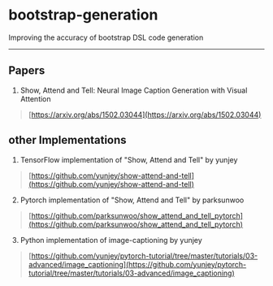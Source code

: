 # bootstrap-generation

Improving the accuracy of bootstrap DSL code generation

---

## Papers

1. Show, Attend and Tell: Neural Image Caption Generation with Visual Attention
> [https://arxiv.org/abs/1502.03044](https://arxiv.org/abs/1502.03044)

## other Implementations

1. TensorFlow implementation of "Show, Attend and Tell" by yunjey
> [https://github.com/yunjey/show-attend-and-tell](https://github.com/yunjey/show-attend-and-tell)

2. Pytorch implementation of "Show, Attend and Tell" by parksunwoo
> [https://github.com/parksunwoo/show_attend_and_tell_pytorch](https://github.com/parksunwoo/show_attend_and_tell_pytorch)

3. Python implementation of image-captioning by yunjey
> [https://github.com/yunjey/pytorch-tutorial/tree/master/tutorials/03-advanced/image_captioning](https://github.com/yunjey/pytorch-tutorial/tree/master/tutorials/03-advanced/image_captioning)

